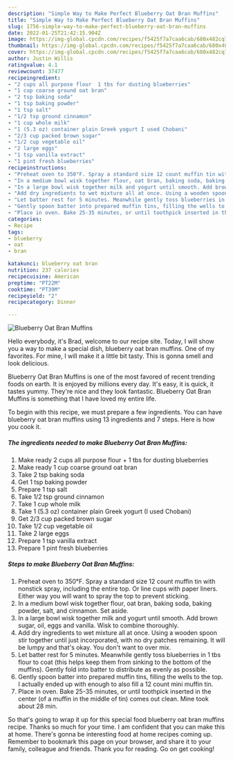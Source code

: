 ```yaml
---
description: "Simple Way to Make Perfect Blueberry Oat Bran Muffins"
title: "Simple Way to Make Perfect Blueberry Oat Bran Muffins"
slug: 1756-simple-way-to-make-perfect-blueberry-oat-bran-muffins
date: 2022-01-25T21:42:15.904Z
image: https://img-global.cpcdn.com/recipes/f5425f7a7caa6cab/680x482cq70/blueberry-oat-bran-muffins-recipe-main-photo.jpg
thumbnail: https://img-global.cpcdn.com/recipes/f5425f7a7caa6cab/680x482cq70/blueberry-oat-bran-muffins-recipe-main-photo.jpg
cover: https://img-global.cpcdn.com/recipes/f5425f7a7caa6cab/680x482cq70/blueberry-oat-bran-muffins-recipe-main-photo.jpg
author: Justin Willis
ratingvalue: 4.1
reviewcount: 37477
recipeingredient:
- "2 cups all purpose flour  1 tbs for dusting blueberries"
- "1 cup coarse ground oat bran"
- "2 tsp baking soda"
- "1 tsp baking powder"
- "1 tsp salt"
- "1/2 tsp ground cinnamon"
- "1 cup whole milk"
- "1 (5.3 oz) container plain Greek yogurt I used Chobani"
- "2/3 cup packed brown sugar"
- "1/2 cup vegetable oil"
- "2 large eggs"
- "1 tsp vanilla extract"
- "1 pint fresh blueberries"
recipeinstructions:
- "Preheat oven to 350°F. Spray a standard size 12 count muffin tin with nonstick spray, including the entire top. Or line cups with paper liners. Either way you will want to spray the top to prevent sticking."
- "In a medium bowl wisk together flour, oat bran, baking soda, baking powder, salt, and cinnamon. Set aside."
- "In a large bowl wisk together milk and yogurt until smooth. Add brown sugar, oil, eggs and vanilla. Wisk to combine thoroughly."
- "Add dry ingredients to wet mixture all at once. Using a wooden spoon stir together until just incorporated, with no dry patches remaining. It will be lumpy and that's okay. You don't want to over mix."
- "Let batter rest for 5 minutes. Meanwhile gently toss blueberries in 1 tbs flour to coat (this helps keep them from sinking to the bottom of the muffins). Gently fold into batter to distribute as evenly as possible."
- "Gently spoon batter into prepared muffin tins, filling the wells to the top. I actually ended up with enough to also fill a 12 count mini muffin tin."
- "Place in oven. Bake 25-35 minutes, or until toothpick inserted in the center (of a muffin in the middle of tin) comes out clean. Mine took about 28 min."
categories:
- Recipe
tags:
- blueberry
- oat
- bran

katakunci: blueberry oat bran 
nutrition: 237 calories
recipecuisine: American
preptime: "PT22M"
cooktime: "PT39M"
recipeyield: "2"
recipecategory: Dinner

---
```



![Blueberry Oat Bran Muffins](https://img-global.cpcdn.com/recipes/f5425f7a7caa6cab/680x482cq70/blueberry-oat-bran-muffins-recipe-main-photo.jpg)

Hello everybody, it's Brad, welcome to our recipe site. Today, I will show you a way to make a special dish, blueberry oat bran muffins. One of my favorites. For mine, I will make it a little bit tasty. This is gonna smell and look delicious.

Blueberry Oat Bran Muffins is one of the most favored of recent trending foods on earth. It is enjoyed by millions every day. It's easy, it is quick, it tastes yummy. They're nice and they look fantastic. Blueberry Oat Bran Muffins is something that I have loved my entire life.




To begin with this recipe, we must prepare a few ingredients. You can have blueberry oat bran muffins using 13 ingredients and 7 steps. Here is how you cook it.

<!--inarticleads1-->

##### The ingredients needed to make Blueberry Oat Bran Muffins:

1. Make ready 2 cups all purpose flour + 1 tbs for dusting blueberries
1. Make ready 1 cup coarse ground oat bran
1. Take 2 tsp baking soda
1. Get 1 tsp baking powder
1. Prepare 1 tsp salt
1. Take 1/2 tsp ground cinnamon
1. Take 1 cup whole milk
1. Take 1 (5.3 oz) container plain Greek yogurt (I used Chobani)
1. Get 2/3 cup packed brown sugar
1. Take 1/2 cup vegetable oil
1. Take 2 large eggs
1. Prepare 1 tsp vanilla extract
1. Prepare 1 pint fresh blueberries




<!--inarticleads2-->

##### Steps to make Blueberry Oat Bran Muffins:

1. Preheat oven to 350°F. Spray a standard size 12 count muffin tin with nonstick spray, including the entire top. Or line cups with paper liners. Either way you will want to spray the top to prevent sticking.
1. In a medium bowl wisk together flour, oat bran, baking soda, baking powder, salt, and cinnamon. Set aside.
1. In a large bowl wisk together milk and yogurt until smooth. Add brown sugar, oil, eggs and vanilla. Wisk to combine thoroughly.
1. Add dry ingredients to wet mixture all at once. Using a wooden spoon stir together until just incorporated, with no dry patches remaining. It will be lumpy and that's okay. You don't want to over mix.
1. Let batter rest for 5 minutes. Meanwhile gently toss blueberries in 1 tbs flour to coat (this helps keep them from sinking to the bottom of the muffins). Gently fold into batter to distribute as evenly as possible.
1. Gently spoon batter into prepared muffin tins, filling the wells to the top. I actually ended up with enough to also fill a 12 count mini muffin tin.
1. Place in oven. Bake 25-35 minutes, or until toothpick inserted in the center (of a muffin in the middle of tin) comes out clean. Mine took about 28 min.




So that's going to wrap it up for this special food blueberry oat bran muffins recipe. Thanks so much for your time. I am confident that you can make this at home. There's gonna be interesting food at home recipes coming up. Remember to bookmark this page on your browser, and share it to your family, colleague and friends. Thank you for reading. Go on get cooking!
